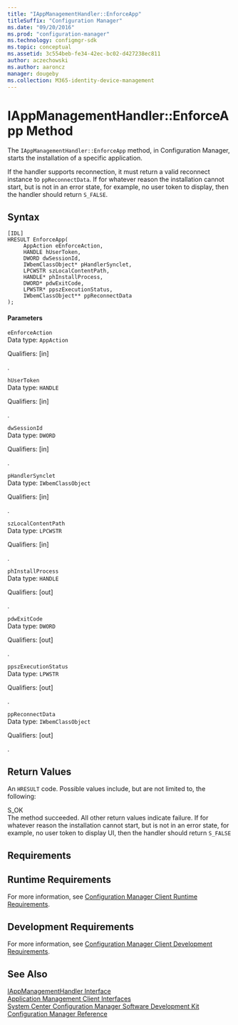 ```yaml
---
title: "IAppManagementHandler::EnforceApp"
titleSuffix: "Configuration Manager"
ms.date: "09/20/2016"
ms.prod: "configuration-manager"
ms.technology: configmgr-sdk
ms.topic: conceptual
ms.assetid: 3c554beb-fe34-42ec-bc02-d427238ec811
author: aczechowski
ms.author: aaroncz
manager: dougeby
ms.collection: M365-identity-device-management
---
```

# IAppManagementHandler::EnforceApp Method
The `IAppManagementHandler::EnforceApp` method, in Configuration Manager, starts the installation of a specific application.  

 If the handler supports reconnection, it must return a valid reconnect instance to `ppReconnectData`. If for whatever reason the installation cannot start, but is not in an error state, for example, no user token to display, then the handler should return `S_FALSE`.  

## Syntax  

```  
[IDL]  
HRESULT EnforceApp(  
     AppAction eEnforceAction,  
     HANDLE hUserToken,  
     DWORD dwSessionId,  
     IWbemClassObject* pHandlerSynclet,  
     LPCWSTR szLocalContentPath,  
     HANDLE* phInstallProcess,  
     DWORD* pdwExitCode,  
     LPWSTR* ppszExecutionStatus,  
     IWbemClassObject** ppReconnectData  
);  
```  

#### Parameters  
 `eEnforceAction`  
 Data type: `AppAction`  

 Qualifiers: [in]  

 .   

 `hUserToken`  
 Data type: `HANDLE`  

 Qualifiers: [in]  

 .   

 `dwSessionId`  
 Data type: `DWORD`  

 Qualifiers: [in]  

 .   

 `pHandlerSynclet`  
 Data type: `IWbemClassObject`  

 Qualifiers: [in]  

 .   

 `szLocalContentPath`  
 Data type: `LPCWSTR`  

 Qualifiers: [in]  

 .   

 `phInstallProcess`  
 Data type: `HANDLE`  

 Qualifiers: [out]  

 .   

 `pdwExitCode`  
 Data type: `DWORD`  

 Qualifiers: [out]  

 .   

 `ppszExecutionStatus`  
 Data type: `LPWSTR`  

 Qualifiers: [out]  

 .   

 `ppReconnectData`  
 Data type: `IWbemClassObject`  

 Qualifiers: [out]  

 .   

## Return Values  
 An `HRESULT` code. Possible values include, but are not limited to, the following:  

 S_OK  
 The method succeeded. All other return values indicate failure. If for whatever reason the installation cannot start, but is not in an error state, for example, no user token to display UI, then the handler should return `S_FALSE`  

## Requirements  

## Runtime Requirements  
 For more information, see [Configuration Manager Client Runtime Requirements](../../../../../develop/core/reqs/client-runtime-requirements.md).  

## Development Requirements  
 For more information, see [Configuration Manager Client Development Requirements](../../../../../develop/core/reqs/client-development-requirements.md).  

## See Also  
 [IAppManagementHandler Interface](../../../../../develop/reference/core/clients/client-classes/iappmanagementhandler-interface.md)   
 [Application Management Client Interfaces](../../../../../develop/reference/core/clients/client-classes/application-management-client-interfaces.md)   
 [System Center Configuration Manager Software Development Kit](../../../../../develop/core/misc/system-center-configuration-manager-sdk.md)   
 [Configuration Manager Reference](../../../../../develop/reference/configuration-manager-reference.md)
